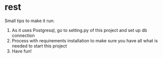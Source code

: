 # rest
Small tips to make it run:
1. As it uses Postgresql, go to setting.py of this project and set up db connection
2. Process with requirements installation to make sure you have all what is needed to start this project
3. Have fun!
